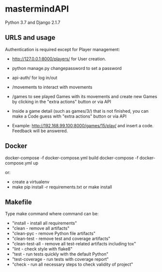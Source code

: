 # mastermindAPI

Python 3.7 and Django 2.1.7

URLS and usage
--------------

Authentication is required except for Player management:

- http://127.0.0.1:8000/players/ for User creation.
- python manage.py changepassword <username> to set a password

- api-auth/ for log in/out
- /movements to interact with movements
- /games to see played Games with its movements and create new Games by clicking in the "extra actions" button or via API
- Inside a game detail (such as games/3/) that is not finished, you can make a Code guess with "extra actions" button or via API
- Example: http://192.168.99.100:8000/games/15/play/ and insert a code. Feedback will be answered.

Docker
------

docker-compose -f docker-compose.yml build
docker-compose -f docker-compose.yml up

or:
 - create a virtualenv
 - make pip install -r requirements.txt or make install

Makefile
--------

Type make command where command can be:

-	"install - install all requirements"
-	"clean - remove all artifacts"
-	"clean-pyc - remove Python file artifacts"
-	"clean-test - remove test and coverage artifacts"
-	"clean-test-all - remove all test-related artifacts including tox"
-	"lint - check style with flake8"
-	"test - run tests quickly with the default Python"
-	"test-coverage - run tests with coverage report"
-	"check - run all necessary steps to check validity of project"